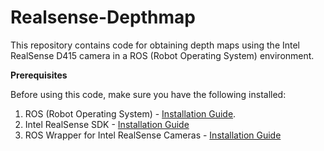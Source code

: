 # Realsense-Depthmap
[//]: <> (Get depth map using realsense D415 camera)
This repository contains code for obtaining depth maps using the Intel RealSense D415 camera in a ROS (Robot Operating System) environment.

**Prerequisites**

Before using this code, make sure you have the following installed:

1. ROS (Robot Operating System) - [Installation Guide](https://wiki.ros.org/Installation).
2. Intel RealSense SDK - [Installation Guide](https://www.intelrealsense.com/sdk-2/)
3. ROS Wrapper for Intel RealSense Cameras - [Installation Guide](https://github.com/IntelRealSense/realsense-ros)



